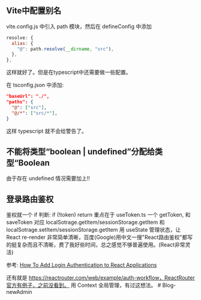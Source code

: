 ## Vite中配置别名

vite.config.js 中引入 path 模块，然后在 defineConfig 中添加
```js
resolve: {
  alias: {
    "@": path.resolve(__dirname, "src"),
  },
},
```
这样就好了。但是在typescript中还需要做一些配置。

在 tsconfig.json 中添加:

```json
"baseUrl": "./",
"paths": {
  "@": ["src"],
  "@/*": ["src/*"],
}
```
这样 typescript 就不会给警告了。

## 不能将类型“boolean | undefined”分配给类型“Boolean
由于存在 undefined 情况需要加上!!

## 登录路由鉴权

鉴权就一个 if 判断: if (!token) return <Login />
重点在于 useToken.ts 
一个 getToken, 和 saveToken 对应 localSotrage.getItem/sessionStorage.getItem 和 localSotrage.setItem/sessionStorage.getItem
用 useState 管理状态，让 React re-render
非常简单清晰，百度(Google)用中文一搜"React路由鉴权"都写的挺复杂而且不清晰，费了我好些时间，总之感觉不够普遍使用。(React非常灵活)

参考: [How To Add Login Authentication to React Applications](https://www.digitalocean.com/community/tutorials/how-to-add-login-authentication-to-react-applications)

还有就是 https://reactrouter.com/web/example/auth-workflow，ReactRouter官方有例子，之前没看到。
用 Context 全局管理，有过这想法。
#   B l o g - n e w A d m i n  
 